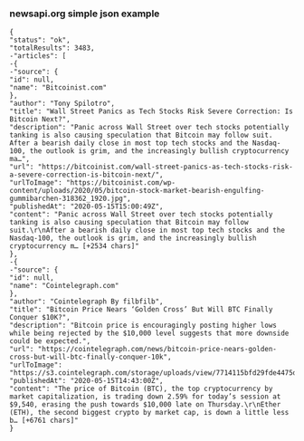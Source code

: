 ### newsapi.org simple json example   
    {
    "status": "ok",
    "totalResults": 3483,
    -"articles": [
    -{
    -"source": {
    "id": null,
    "name": "Bitcoinist.com"
    },
    "author": "Tony Spilotro",
    "title": "Wall Street Panics as Tech Stocks Risk Severe Correction: Is Bitcoin Next?",
    "description": "Panic across Wall Street over tech stocks potentially tanking is also causing speculation that Bitcoin may follow suit. After a bearish daily close in most top tech stocks and the Nasdaq-100, the outlook is grim, and the increasingly bullish cryptocurrency ma…",
    "url": "https://bitcoinist.com/wall-street-panics-as-tech-stocks-risk-a-severe-correction-is-bitcoin-next/",
    "urlToImage": "https://bitcoinist.com/wp-content/uploads/2020/05/bitcoin-stock-market-bearish-engulfing-gummibarchen-318362_1920.jpg",
    "publishedAt": "2020-05-15T15:00:49Z",
    "content": "Panic across Wall Street over tech stocks potentially tanking is also causing speculation that Bitcoin may follow suit.\r\nAfter a bearish daily close in most top tech stocks and the Nasdaq-100, the outlook is grim, and the increasingly bullish cryptocurrency m… [+2534 chars]"
    },
    -{
    -"source": {
    "id": null,
    "name": "Cointelegraph.com"
    },
    "author": "Cointelegraph By filbfilb",
    "title": "Bitcoin Price Nears ‘Golden Cross’ But Will BTC Finally Conquer $10K?",
    "description": "Bitcoin price is encouragingly posting higher lows while being rejected by the $10,000 level suggests that more downside could be expected.",
    "url": "https://cointelegraph.com/news/bitcoin-price-nears-golden-cross-but-will-btc-finally-conquer-10k",
    "urlToImage": "https://s3.cointelegraph.com/storage/uploads/view/7714115bfd29fde4475d045e591d4dbf.jpg",
    "publishedAt": "2020-05-15T14:43:00Z",
    "content": "The price of Bitcoin (BTC), the top cryptocurrency by market capitalization, is trading down 2.59% for today’s session at $9,540, erasing the push towards $10,000 late on Thursday.\r\nEther (ETH), the second biggest crypto by market cap, is down a little less b… [+6761 chars]"
    }
